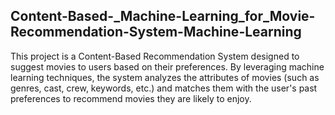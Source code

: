 ## Content-Based-_Machine-Learning_for_Movie-Recommendation-System-Machine-Learning
This project is a Content-Based Recommendation System designed to suggest movies to users based on their preferences. By leveraging machine learning techniques, the system analyzes the attributes of movies (such as genres, cast, crew, keywords, etc.) and matches them with the user's past preferences to recommend movies they are likely to enjoy.
